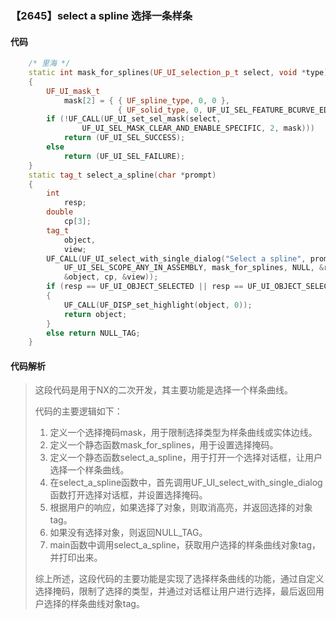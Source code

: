 ### 【2645】select a spline 选择一条样条

#### 代码

```cpp
    /* 里海 */  
    static int mask_for_splines(UF_UI_selection_p_t select, void *type)  
    {  
        UF_UI_mask_t  
            mask[2] = { { UF_spline_type, 0, 0 },  
                        { UF_solid_type, 0, UF_UI_SEL_FEATURE_BCURVE_EDGE } };  
        if (!UF_CALL(UF_UI_set_sel_mask(select,  
                UF_UI_SEL_MASK_CLEAR_AND_ENABLE_SPECIFIC, 2, mask)))  
            return (UF_UI_SEL_SUCCESS);  
        else  
            return (UF_UI_SEL_FAILURE);  
    }  
    static tag_t select_a_spline(char *prompt)  
    {  
        int  
            resp;  
        double  
            cp[3];  
        tag_t  
            object,  
            view;  
        UF_CALL(UF_UI_select_with_single_dialog("Select a spline", prompt,  
            UF_UI_SEL_SCOPE_ANY_IN_ASSEMBLY, mask_for_splines, NULL, &resp,  
            &object, cp, &view));  
        if (resp == UF_UI_OBJECT_SELECTED || resp == UF_UI_OBJECT_SELECTED_BY_NAME)  
        {  
            UF_CALL(UF_DISP_set_highlight(object, 0));  
            return object;  
        }  
        else return NULL_TAG;  
    }

```

#### 代码解析

> 这段代码是用于NX的二次开发，其主要功能是选择一个样条曲线。
>
> 代码的主要逻辑如下：
>
> 1. 定义一个选择掩码mask，用于限制选择类型为样条曲线或实体边线。
> 2. 定义一个静态函数mask_for_splines，用于设置选择掩码。
> 3. 定义一个静态函数select_a_spline，用于打开一个选择对话框，让用户选择一个样条曲线。
> 4. 在select_a_spline函数中，首先调用UF_UI_select_with_single_dialog函数打开选择对话框，并设置选择掩码。
> 5. 根据用户的响应，如果选择了对象，则取消高亮，并返回选择的对象tag。
> 6. 如果没有选择对象，则返回NULL_TAG。
> 7. main函数中调用select_a_spline，获取用户选择的样条曲线对象tag，并打印出来。
>
> 综上所述，这段代码的主要功能是实现了选择样条曲线的功能，通过自定义选择掩码，限制了选择的类型，并通过对话框让用户进行选择，最后返回用户选择的样条曲线对象tag。
>
